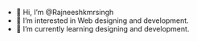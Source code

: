 - 👋 Hi, I’m @Rajneeshkmrsingh
- 👀 I’m interested in Web designing and development.
- 🌱 I’m currently learning designing and development.

<!---
Rajneeshkmrsingh/Rajneeshkmrsingh is a ✨ special ✨ repository because its `README.md` (this file) appears on your GitHub profile.
You can click the Preview link to take a look at your changes.
--->

